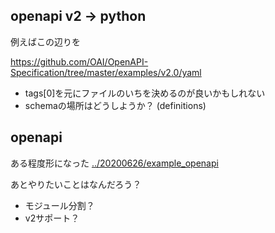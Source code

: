 ## openapi v2 -> python

例えばこの辺りを

https://github.com/OAI/OpenAPI-Specification/tree/master/examples/v2.0/yaml

- tags[0]を元にファイルのいちを決めるのが良いかもしれない
- schemaの場所はどうしようか？ (definitions)

## openapi

ある程度形になった [../20200626/example_openapi](../20200626/example_openapi)

あとやりたいことはなんだろう？

- モジュール分割？
- v2サポート？

